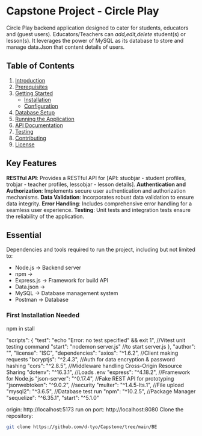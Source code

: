 # Capstone Project - Circle Play


Circle Play backend application designed to cater for students, educators and (guest users). Educators/Teachers can *add,edit,delete* student(s) or lesson(s). It leverages the power of MySQL as its database to store and manage data.Json that content details of users.

## Table of Contents

1. [Introduction](#introduction)
2. [Prerequisites](#prerequisites)
3. [Getting Started](#getting-started)
    - [Installation](#installation)
    - [Configuration](#configuration)
4. [Database Setup](#database-setup)
5. [Running the Application](#running-the-application)
6. [API Documentation](#api-documentation)
7. [Testing](#testing)
8. [Contributing](#contributing)
9. [License](#license)

## Key Features

**RESTful API**: Provides a RESTful API for 
[API: stuobjar - student profiles, trobjar - teacher profiles, lessobjar - lesson details].
**Authentication and Authorization**: Implements secure user authentication and authorization mechanisms.
**Data Validation**: Incorporates robust data validation to ensure data integrity.
**Error Handling**: Includes comprehensive error handling for a seamless user experience.
**Testing**: Unit tests and integration tests ensure the reliability of the application.



## Essential

Dependencies and tools required to run the project, including but not limited to:

- Node.js -> Backend server
- npm -> 
- Express.js -> Framework for build API
- Data.json ->
- MySQL -> Database management system 
- Postman -> Database


### First Installation Needed
npm in stall 

 "scripts": {
    "test": "echo \"Error: no test specified\" && exit 1", //Vitest unit testing command
    "start": "nodemon server.js" //to start server.js
  },
  "author": "",
  "license": "ISC",
  "dependencies": 
    "axios": "^1.6.2",         //Client making requests
    "bcryptjs": "^2.4.3",      //Auth for data encryption & password hashing
    "cors": "^2.8.5",         //Middleware handling Cross-Origin Resource Sharing 
    "dotenv": "^16.3.1",      //Loads .env
    "express": "^4.18.2",     //Framework for Node.js
    "json-server": "^0.17.4", //Fake REST API for prototyping 
    "jsonwebtoken": "^9.0.2", //security 
    "multer": "^1.4.5-lts.1", //File upload
    "mysql2": "^3.6.5",       //Database test run
    "npm": "^10.2.5",          //Package Manager
    "sequelize": "^6.35.1",
    "start": "^5.1.0"


origin: http://localhost:5173
run on port: http://localhost:8080
Clone the repository:

```bash
git clone https://github.com/d-tyo/Capstone/tree/main/BE
